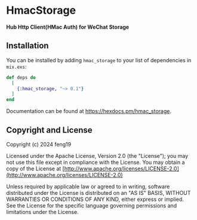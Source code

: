 # HmacStorage

**Hub Http Client(HMac Auth) for WeChat Storage**

## Installation

You can be installed by adding `hmac_storage` to your list of dependencies in `mix.exs`:

```elixir
def deps do
  [
    {:hmac_storage, "~> 0.1"}
  ]
end
```

Documentation can be found at <https://hexdocs.pm/hmac_storage>.


## Copyright and License

Copyright (c) 2024 feng19

Licensed under the Apache License, Version 2.0 (the "License");
you may not use this file except in compliance with the License.
You may obtain a copy of the License at [http://www.apache.org/licenses/LICENSE-2.0](http://www.apache.org/licenses/LICENSE-2.0)

Unless required by applicable law or agreed to in writing, software
distributed under the License is distributed on an "AS IS" BASIS,
WITHOUT WARRANTIES OR CONDITIONS OF ANY KIND, either express or implied.
See the License for the specific language governing permissions and
limitations under the License.
